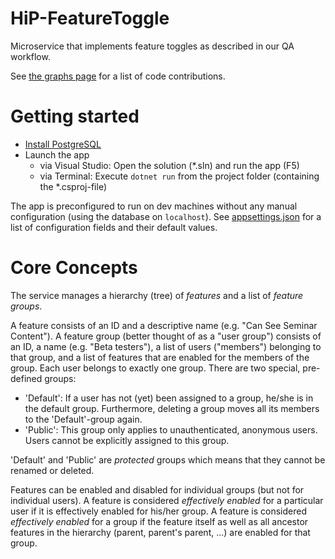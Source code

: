 # HiP-FeatureToggle

Microservice that implements feature toggles as described in our QA workflow.

See [the graphs page](https://github.com/HiP-App/HiP-CmsWebApi/graphs/contributors) 
for a list of code contributions.

# Getting started

* [Install PostgreSQL](https://www.postgresql.org/download/)
* Launch the app
  * via Visual Studio: Open the solution (*.sln) and run the app (F5)
  * via Terminal: Execute `dotnet run` from the project folder (containing the *.csproj-file)

The app is preconfigured to run on dev machines without any manual configuration (using the database on `localhost`). See [appsettings.json](https://github.com/HiP-App/HiP-FeatureToggle/blob/develop/HiP-FeatureToggle/appsettings.json) for a list of configuration fields and their default values.

# Core Concepts

The service manages a hierarchy (tree) of *features* and a list of *feature groups*.

A feature consists of an ID and a descriptive name (e.g. "Can See Seminar Content"). A feature group (better thought of as a "user group") consists of an ID, a name (e.g. "Beta testers"), a list of users ("members") belonging to that group, and a list of features that are enabled for the members of the group. Each user belongs to exactly one group. There are two special, pre-defined groups:

* 'Default': If a user has not (yet) been assigned to a group, he/she is in the default group. Furthermore, deleting a group moves all its members to the 'Default'-group again.
* 'Public': This group only applies to unauthenticated, anonymous users. Users cannot be explicitly assigned to this group.

'Default' and 'Public' are *protected* groups which means that they cannot be renamed or deleted.

Features can be enabled and disabled for individual groups (but not for individual users). A feature is considered *effectively enabled* for a particular user if it is effectively enabled for his/her group. A feature is considered *effectively enabled* for a group if the feature itself as well as all ancestor features in the hierarchy (parent, parent's parent, ...) are enabled for that group.